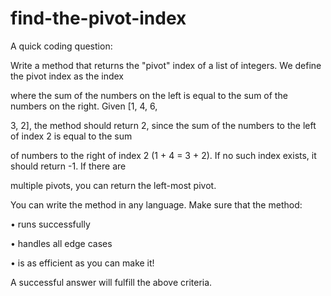 find-the-pivot-index
====================

A quick coding question:

Write a method that returns the "pivot" index of a list of integers. We define the pivot index as the index 

where the sum of the numbers on the left is equal to the sum of the numbers on the right. Given [1, 4, 6, 

3, 2], the method should return 2, since the sum of the numbers to the left of index 2 is equal to the sum 

of numbers to the right of index 2 (1 + 4 = 3 + 2). If no such index exists, it should return -1. If there are 

multiple pivots, you can return the left-most pivot.

You can write the method in any language. Make sure that the method:

 • runs successfully

 • handles all edge cases

 • is as efficient as you can make it!

A successful answer will fulfill the above criteria.
